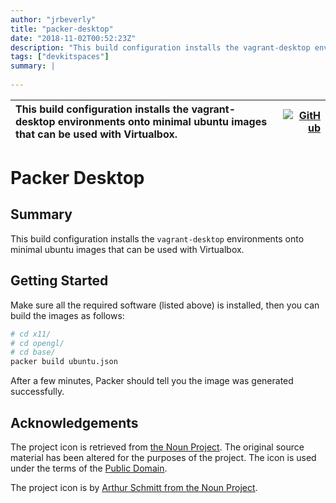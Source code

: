 ```yaml
---
author: "jrbeverly"
title: "packer-desktop"
date: "2018-11-02T00:52:23Z"
description: "This build configuration installs the vagrant-desktop environments onto minimal ubuntu images that can be used with Virtualbox."
tags: ["devkitspaces"]
summary: |
  
---
```


| This build configuration installs the vagrant-desktop environments onto minimal ubuntu images that can be used with Virtualbox. | [![GitHub](https://img.shields.io/badge/GitHub-%23121011.svg?logo=github&logoColor=white)](https://github.com/devkitspaces/packer-desktop) |
| :-------- | -------: |


# Packer Desktop

## Summary

This build configuration installs the `vagrant-desktop` environments onto minimal ubuntu images that can be used with Virtualbox.

## Getting Started

Make sure all the required software (listed above) is installed, then you can build the images as follows:

```bash
# cd x11/
# cd opengl/
# cd base/
packer build ubuntu.json
```

After a few minutes, Packer should tell you the image was generated successfully.

## Acknowledgements

The project icon is retrieved from [the Noun Project](docs/icon/icon.json). The original source material has been altered for the purposes of the project. The icon is used under the terms of the [Public Domain](https://creativecommons.org/publicdomain/zero/1.0/).

The project icon is by [Arthur Schmitt from the Noun Project](https://thenounproject.com/term/package/18159/).